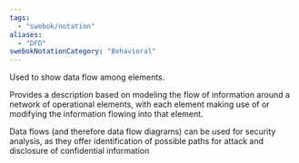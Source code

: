 ```yaml
---
tags:
  - "swebok/notation"
aliases:
  - "DFD"
swebokNotationCategory: "Behavioral"
---
```

Used to show data flow among elements.

Provides a description based on modeling the flow of information around a network of operational elements, with each element making use of or modifying the information flowing into that element.

Data flows (and therefore data flow diagrams) can be used for security analysis, as they offer identification of possible paths for attack and disclosure of confidential information